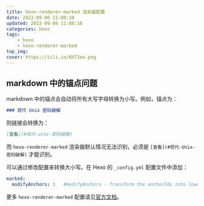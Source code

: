 ```yaml
---
title: hexo-renderer-marked 渲染器配置
date: 2022-09-06 11:08:10
updated: 2022-09-06 11:08:10
categories: hexo
tags: 
    - hexo
    - hexo-renderer-marked
top_img:
cover: https://iili.io/6hT2ee.png
---
```



## markdown 中的锚点问题

markdown 中的锚点会自动将所有大写字母转换为小写。例如，锚点为：

```markdown
### 现代 Unix 密码破解
```

则链接会转换为：

```markdown
[查看](#现代-unix-密码破解)
```

而 `hexo-renderer-marked` 渲染器默认情况无法识别，必须是 `[查看](#现代-Unix-密码破解)` 才能识别。

可以通过修改配置来转换大小写。在 Hexo 的 `_config.yml` 配置文件中添加：

```yaml
marked:
  modifyAnchors: 1   #modifyAnchors - Transform the anchorIds into lower case (1) or upper case (2).
```

更多 `hexo-renderer-marked` 配置请见[官方文档](https://github.com/hexojs/hexo-renderer-marked#options)。
